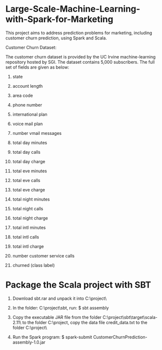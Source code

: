 # Large-Scale-Machine-Learning-with-Spark-for-Marketing
This project aims to address prediction problems for marketing, including customer churn prediction, using Spark and Scala.

Customer Churn Dataset:

The customer churn dataset is provided by the UC Irvine machine-learning repository hosted by SGI. The dataset contains 5,000 subscribers. The full set of fields are given as below:

1) state

2) account length

3) area code

4) phone number

5) international plan

6) voice mail plan

7) number vmail messages

8) total day minutes

9) total day calls

10) total day charge

11) total eve minutes

12) total eve calls

13) total eve charge

14) total night minutes

15) total night calls

16) total night charge

17) total intl minutes

18) total intl calls

19) total intl charge

20) number customer service calls

21) churned (class label)

# Package the Scala project with SBT

1. Download sbt.rar and unpack it into C:\project\

2. In the folder: C:\project\sbt\, run: $ sbt assembly

3. Copy the executable JAR file from the folder C:\project\sbt\target\scala-2.11\ to the folder C:\project\, copy the data file credit_data.txt to the folder C:\project\

4. Run the Spark program: $ spark-submit CustomerChurnPrediction-assembly-1.0.jar

